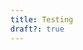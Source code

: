 ```yaml
---
title: Testing
draft?: true
---
```


<a-scene>
    <!-- <a-sky src="/images/local-test-images/ofx_test.png" rotation="0 -130 0"></a-sky> -->
    <!-- <a-sky src="/images/local-test-images/vid1.mp4" rotation="0 -130 0"></a-sky> -->
    <!-- <a-sky src="/images/local-test-images/rgb_example.mp4" rotation="0 -130 0"></a-sky> -->
    <!-- <a-sky src="/images/local-test-images/no_easyCam.mp4" rotation="0 -130 0"></a-sky> -->
    <!-- <a-sky src="/images/local-test-images/no_easyCam_resized.mp4" rotation="0 -130 0"></a-sky> -->
    <!-- <a-sky src="/images/local-test-images/sage1.mp4" rotation="0 -130 0"></a-sky> -->
    <!-- <a-sky src="/images/local-test-images/rotate_all_the_things.mp4" rotation="0 -130 0"></a-sky> -->
    <!-- <a-sky src="/images/local-test-images/first_tiff.mp4" rotation="0 -130 0"></a-sky> -->
    <!-- <a-sky src="/images/local-test-images/maybeText.mp4" rotation="0 -130 0"></a-sky> -->
    <!-- <a-sky src="/images/local-test-images/plane_slow.mp4" rotation="0 -130 0"></a-sky> -->
    <a-sky src="/images/local-test-images/plane_slow_2.mp4" rotation="0 -130 0"></a-sky>
</a-scene>
